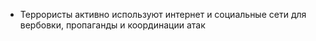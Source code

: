 - Террористы активно используют интернет и социальные сети для вербовки, пропаганды и координации атак